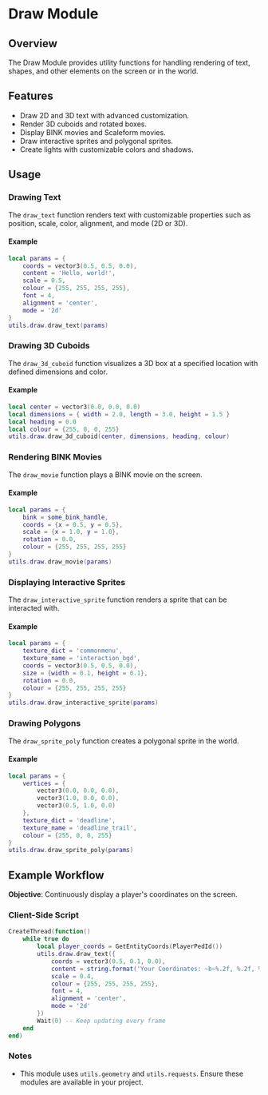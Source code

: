 # Draw Module

## Overview

The Draw Module provides utility functions for handling rendering of text, shapes, and other elements on the screen or in the world. 

## Features

- Draw 2D and 3D text with advanced customization.
- Render 3D cuboids and rotated boxes.
- Display BINK movies and Scaleform movies.
- Draw interactive sprites and polygonal sprites.
- Create lights with customizable colors and shadows.

## Usage

### Drawing Text

The `draw_text` function renders text with customizable properties such as position, scale, color, alignment, and mode (2D or 3D).

#### Example

```lua
local params = {
    coords = vector3(0.5, 0.5, 0.0),
    content = 'Hello, world!',
    scale = 0.5,
    colour = {255, 255, 255, 255},
    font = 4,
    alignment = 'center',
    mode = '2d'
}
utils.draw.draw_text(params)
```

### Drawing 3D Cuboids

The `draw_3d_cuboid` function visualizes a 3D box at a specified location with defined dimensions and color.

#### Example

```lua
local center = vector3(0.0, 0.0, 0.0)
local dimensions = { width = 2.0, length = 3.0, height = 1.5 }
local heading = 0.0
local colour = {255, 0, 0, 255}
utils.draw.draw_3d_cuboid(center, dimensions, heading, colour)
```

### Rendering BINK Movies

The `draw_movie` function plays a BINK movie on the screen.

#### Example

```lua
local params = {
    bink = some_bink_handle,
    coords = {x = 0.5, y = 0.5},
    scale = {x = 1.0, y = 1.0},
    rotation = 0.0,
    colour = {255, 255, 255, 255}
}
utils.draw.draw_movie(params)
```

### Displaying Interactive Sprites

The `draw_interactive_sprite` function renders a sprite that can be interacted with.

#### Example

```lua
local params = {
    texture_dict = 'commonmenu',
    texture_name = 'interaction_bgd',
    coords = vector3(0.5, 0.5, 0.0),
    size = {width = 0.1, height = 0.1},
    rotation = 0.0,
    colour = {255, 255, 255, 255}
}
utils.draw.draw_interactive_sprite(params)
```

### Drawing Polygons

The `draw_sprite_poly` function creates a polygonal sprite in the world.

#### Example

```lua
local params = {
    vertices = {
        vector3(0.0, 0.0, 0.0),
        vector3(1.0, 0.0, 0.0),
        vector3(0.5, 1.0, 0.0)
    },
    texture_dict = 'deadline',
    texture_name = 'deadline_trail',
    colour = {255, 0, 0, 255}
}
utils.draw.draw_sprite_poly(params)
```

## Example Workflow

**Objective**: Continuously display a player's coordinates on the screen.

### Client-Side Script

```lua
CreateThread(function()
    while true do
        local player_coords = GetEntityCoords(PlayerPedId())
        utils.draw.draw_text({
            coords = vector3(0.5, 0.1, 0.0),
            content = string.format('Your Coordinates: ~b~%.2f, %.2f, %.2f~s~', player_coords.x, player_coords.y, player_coords.z),
            scale = 0.4,
            colour = {255, 255, 255, 255},
            font = 4,
            alignment = 'center',
            mode = '2d'
        })
        Wait(0) -- Keep updating every frame
    end
end)
```

### Notes

- This module uses `utils.geometry` and `utils.requests`. Ensure these modules are available in your project.